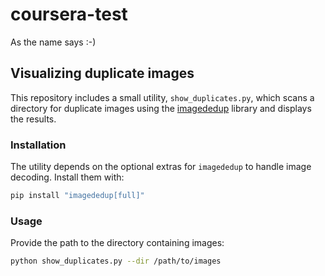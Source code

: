 # coursera-test

As the name says :-)

## Visualizing duplicate images

This repository includes a small utility, `show_duplicates.py`, which scans a
directory for duplicate images using the
[imagededup](https://github.com/idealo/imagededup) library and displays the
results.

### Installation

The utility depends on the optional extras for `imagededup` to handle image
decoding. Install them with:

```bash
pip install "imagededup[full]"
```

### Usage

Provide the path to the directory containing images:

```bash
python show_duplicates.py --dir /path/to/images
```

